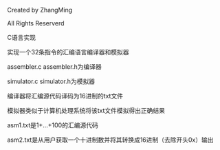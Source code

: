 Created by ZhangMing

All Rights Reserverd



C语言实现

实现一个32条指令的汇编语言编译器和模拟器

assembler.c     assembler.h为编译器

simulator.c     simulator.h为模拟器


编译器将汇编源代码译码为16进制的txt文件

模拟器类似于计算机处理系统将该txt文件模拟得出正确结果


asm1.txt是1+...+100的汇编源代码

asm2.txt是从用户获取一个十进制数并将其转换成16进制（去除开头0x）输出

